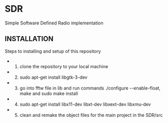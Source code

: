 SDR
=====
Simple Software Defined Radio implementation

## INSTALLATION
Steps to installing and setup of this repository
+ 1. clone the repository to your local machine
+ 2. sudo apt-get install libgtk-3-dev
+ 3. go into fftw file in lib and run commands ./configure --enable-float, make and sudo make install
+ 4. sudo apt-get install libx11-dev libxt-dev libxext-dev libxmu-dev
+ 5. clean and remake the object files for the main project in the SDR/src

